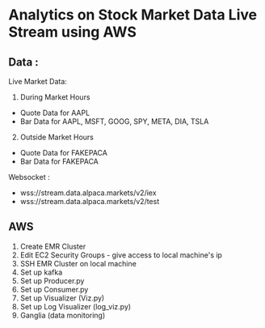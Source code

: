 # Analytics on Stock Market Data Live Stream using AWS

## Data :

 Live Market Data:
 1. During Market Hours
 - Quote Data for AAPL
 - Bar Data for AAPL, MSFT, GOOG, SPY, META, DIA, TSLA
 2. Outside Market Hours 
 - Quote Data for FAKEPACA
 - Bar Data for FAKEPACA 

Websocket : 
- wss://stream.data.alpaca.markets/v2/iex
- wss://stream.data.alpaca.markets/v2/test

## AWS

1. Create EMR Cluster
2. Edit EC2 Security Groups - give access to local machine's ip
3. SSH EMR Cluster on local machine
4. Set up kafka
5. Set up Producer.py
6. Set up Consumer.py
7. Set up Visualizer (Viz.py)
8. Set up Log Visualizer (log_viz.py)
9. Ganglia (data monitoring)
